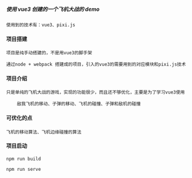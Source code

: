 ##### 使用 vue3 创建的一个飞机大战的 demo

    使用到的技术有：vue3、pixi.js

#### 项目搭建

    项目是纯手动搭建的，不是用vue3的脚手架

    通过node + webpack 搭建成的项目，引入的vue3的需要用到的对应模块和pixi.js技术

#### 项目介绍

    只是单纯的飞机大战的游戏，实现的功能很少，而且还不够优化，主要是为了学习vue3使用

        敌我飞机的移动、子弹的移动、飞机的碰撞、子弹和敌机的碰撞

#### 可优化的点

    飞机的移动算法、飞机边缘碰撞的算法

#### 项目启动

    npm run build

    npm run serve
